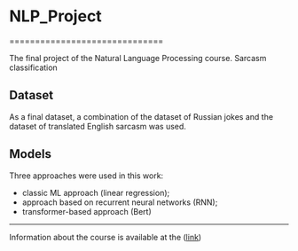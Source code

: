 # NLP_Project
==============================

The final project of the Natural Language Processing course. Sarcasm classification

## Dataset
As a final dataset, a combination of the dataset of Russian jokes and the dataset of translated English sarcasm was used.
## Models
Three approaches were used in this work: 
- classic ML approach (linear regression);
- approach based on recurrent neural networks (RNN);
- transformer-based approach (Bert)
____
Information about the course is available at the ([link](https://ods.ai/tracks/nlp-course-autumn-22))

